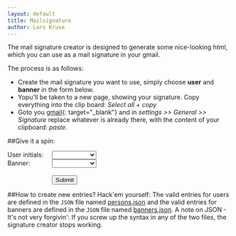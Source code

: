 ```yaml
---
layout: default
title: Mailsignature
author: Lars Kruse
---
```


The mail signature creator is designed to generate some nice-looking html, which you can use as a mail signature in your gmail.

The process is as follows:

* Create the mail signature you want to use, simply choose __user__ and __banner__ in the form below.
* Yopu'll be taken to a new page, showing your signature. Copy everything into the clip board: _Select all + copy_
* Goto you [gmail](http://gmail.google.com){: target="\_blank"} and in _settings >> General >> Signature_  replace whatever is already there, with the content of your clipboard: _paste_.

##Give it a spin:

<script type="text/javascript" src="/javascripts/jquery-1.11.1.js"></script>

<form action="./create.html" method="get">
  <div style="width: 100px;display: block;float: left;">User initials:</div>
  <select id="user-options" type="text" name="user" style="width:100px;">
    <script type="text/javascript">
       $.getJSON('./persons.json', function(persons) {
         for (var user in persons) {
             document.getElementById("user-options").insertAdjacentHTML('beforeend', '<option value="'+user+'">'+user+'</option>');
         }
       });
    </script>
 </select>
<br>
  <div style="width: 100px;display: block;float: left;">Banner:</div>
  <select id="banner-options" type="text" name="banner" style="width:100px;">
  <script type="text/javascript">
     $.getJSON('./banners.json', function(designs) {
       for (var design in designs) {
           document.getElementById("banner-options").insertAdjacentHTML('beforeend', '<option value="'+design+'">'+design+'</option>');
       }
     });
  </script>
  </select><br>
  <div>&nbsp;</div>
  <div style="width: 100px;display: block;float: left;">&nbsp;</div><input type="submit" value="Submit">
</form>


##How to create new entries?
Hack'em yourself: The valid entries for users are defined in the `JSON` file named [persons.json](https://github.com/Praqma/praqma.github.io/blob/master/mailsignature/persons.json) and the valid entries for banners are defined in the `JSON` file named [banners.json](https://github.com/Praqma/praqma.github.io/blob/master/mailsignature/banners.json). A note on JSON - It's not very forgivin': If you screw up the syntax in any of the two files, the signature creator stops working.


